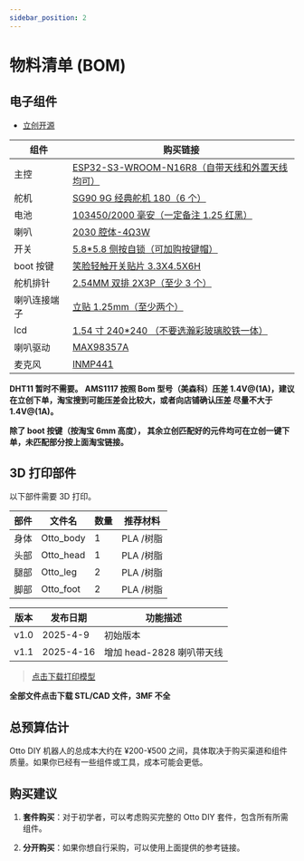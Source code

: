 ```yaml
---
sidebar_position: 2
---
```


# 物料清单 (BOM)

## 电子组件

- <a href="https://oshwhub.com/txp666/ottorobot" target="_blank" title="立创开源">立创开源</a>

| 组件         | 购买链接                                                                                                                                                                                                                                                                                                                                                                                                                                                                                                                                                                                                                                                                                                                                                                                                                                        |
| ------------ | ----------------------------------------------------------------------------------------------------------------------------------------------------------------------------------------------------------------------------------------------------------------------------------------------------------------------------------------------------------------------------------------------------------------------------------------------------------------------------------------------------------------------------------------------------------------------------------------------------------------------------------------------------------------------------------------------------------------------------------------------------------------------------------------------------------------------------------------------- |
| 主控         | [ESP32-S3-WROOM-N16R8（自带天线和外置天线均可）](https://item.taobao.com/item.htm?_u=f20q7cgb8d2e&id=739772956171&pisk=gmh__1m84GjsBGNAlRYUPOIqOlNXzeRyMZaxrqCNk5FThs3ZVr543d4fGkgJSlJDImMIDD2aXoy4GrizxV52SV8XGq38XSkabrnEcDXZbjrqYIgoVR5Zkj7iK0uR_fJggsNgiSKy4QRrJVV0M5iO-3jGvr4vgreTB5Vd4l_weQRrS2MEn8LWafo9YNaNHsnYBJCLSkQOWsnY99U7v1UA6rIpRkqdMrBTD2dLkzXYWmCTvBU8rrQTWrFdvrrLDSEYWegLxrNYDbXOPr9_jVTG5DoYn_etWk1AMfd0CutTvy4EOayTVVh1AM_05RZ-Wktlqk9Qpq2jiZfbhVHomznOX3yikviQ5SOFB73IH0an6QS_-AuKmk35l_0T1rw8MJ_AM2NtKJhawQIQ-v3ZHfm1lsUi_bybqJTAi-PKa8H-fZYoJ5Uxm8c2q1qtk4coU7OFB73IH0Mf4_5zVx31hwwlGyZyRe6cnILHoX-9gAv8By4_LeTCXx2T-yZyRestnRU35k8BRGHc.&spm=a1z09.2.0.0.6f472e8dGGusZP&skuId=5274310610222)                                                                                                                            |
| 舵机         | [SG90 9G 经典舵机 180（6 个）](https://item.taobao.com/item.htm?_u=f20q7cgb8555&id=625165836372&pisk=gjyb954K8EYfcLk9fjjrAILaFqM_5gWFBhiTxlp2XxHx1dE4RcJZ_sm6C4Zdmq5GiPN7WzcqkVlZCcaEroJNmoS1ClEKkAPqucUz5zA4uRuazOZ3RjJ4XR-0Zyrp3-5mQdMmIAQF89WU2oDiBxavqwYDycmhQm3xWxDJ8qtV99WUmuiBdjI5L-zA45iJ6dUtMbp-04nxWm3AVYnmXApx6KdJy40-Bdh9M0E-0cYv6jU9wbnEfCdvBqd-yDnZBVUtM4n-rcHtDPHtC4xIfsg0cixbzPhGudqSPdpTF0QiJo1MdmyjcZuQ04_KD8mX-2ExPdptuoZfBuZVlpqrnJaIYrWJhyZ3Ezi8JO_SIzVTWcaRKFk0Tr2nNr5peuHoyXFtNiBYVxgjO0lBbIDb6r2siStGxuHYrW0nM_boV-yE12cWyZEzVqhQ1r7kBqPQ2zGUUUJEIzVTWcaJlgSyL2NTcCtStdiS8gsWsCXOqG2PkOPc9jnocbS5VEFiM0mS8gsWk5cxqmgPVgTYs&spm=a1z09.2.0.0.6f472e8dGGusZP)                                                                                                                                                              |
| 电池         | [103450/2000 毫安（一定备注 1.25 红黑）](https://detail.tmall.com/item.htm?_u=o20q7cgb7e8f&id=638394813102&pisk=gmVY_nVItgjcuvNxrrWkspWZJd7uHT44zozBscmDCuE8XyL0nAmiCfEUvAOG3jDt6uiuim4mGVM_jkwmc-mM65EzDIAiGlftfyyP7m00iF3_Fodgnrm0eFh4Z-AimilT5kcOxMfhtrzq7fshxh0pU2GIJIg6jctWVf0TEr9DRrzq_cTkf927uhKwDgYs5c_-NV3BlfMj13OS4V0XClijF3gK8fG_fxM5NV0KfIOXGapS5qOXlcOsN0gi5VGs1lG7P0us1qZs1bydX0TjjCeCgin7S1XyTBP-kxn9s0dTjSOnFDtKVCdtDjDvnriJ1CN8E-FBFm6erclm0rgYb6RqGAeUSVEAMIZT87r-Pk19tmaz-JD4G6JZpjirBSGp5sa-MmHQMo8Xika85JD8Zw1EMjibIjzMJi48Mo44wPY6Fjh0evFxO6-jj84L6VFNb_EL87r-Pk1OcglLtWeELHmKSK_RydJZh47H6DdMx_E_P4nhk1pwQY7ryDbRydJZUau-xZQ9QdkPz&spm=a1z09.2.0.0.18762e8dduCKjA)                                                                                                                                                       |
| 喇叭         | [2030 腔体-4Ω3W](https://item.taobao.com/item.htm?_u=o20q7cgbc715&id=684864879619&pisk=g-vbshYd8r4bbNBTfsmPVDKaeB66G0kEBls9xhe4XtBA1RK2RGyN_jj_CatKmZliiFOWWUfVkN5NCGTFrnyZmnosChKdkORVuGLy5UV2ud7wzAtHRsy2XdrDZe-L3KlcQR6cIO3E8vke2nXGBAPIXwU0wMInQ5BOktX88ZZq9vkem3ZVDD--LKWjG4Ib6RLOM_IR0aIAW-IxV_IGvOeA6-F8yabRBiCTMTeRjG4YkFIT2gIcYRUTHSFRei7RWOQvW3n5baQtZYECfj_DcmBETnLoay-VPRe9Fg3GJnwUQg9PcHQBDKaU8cjfGwKAP24hPb1Jj19gjR16DBYGvEUx8sx9NUsfCYPAp3O9RgvxLrskg3LGyHZ_KnBff6BONle9VtdlwKWKpzskwnR9nEZ_Biv2L1_hNceG_TpF9BLbjDxRHGLGtdu3nZK9xpAFdYPAp3O9RCsPDJ7CcuN_V621VwoSV5VisS3QCqHwiXCAqi1rV0avssIlVwoSVrdGMgjfz0i7kCf..&spm=a1z09.2.0.0.18762e8dduCKjA)                                                                                                                                                                                |
| 开关         | [5.8\*5.8 侧按自锁（可加购按键帽）](https://detail.tmall.com/item.htm?_u=o20q7cgbe1aa&id=631520524805&pisk=gUTLs_TfoADntwTdsBogrooPMulMJcAe_pRbrTX3Vdp9eIFHxgXlVap2HgaoYwjRyd6M-9AhR_sWEKthdHXuyUpwpy4lRL0RFI-Za9fH-7CWfpUkxBXHX7QeSH4lKv7JNKb-nx0moBRFaaMmn8fYbs_fgTZ7ETw_fafJjBZ3GBRFzTNgFmx6T8ezpPPCNTGO5_CbOasCPRa1Q_fCFL6CfR1Aga_WFMss5_fAFyaQRfE1N_ECNa1Cf11FNk_5PL6s6_W1Oa_SaUDRCW6uyngEpOOufSzblFCdvTUlBzL2JrjOh8W_yzBdVMEHOOU7PFKMvEZ1dmPGUwXeO6pruy7C2nRlwp3LRLd27dC6h4UcdCRDmM8IuuSAROSJRZFSRCQdpiTpLWaHhCdWmGLiGq7dR9tl8QVxKCLpKB89Z7Z1JwxODeQjuJ6kjILRwUkrWKd27dC6h4HC4uLDknS4ntCuAfhT4uSC_j4RHz2mWLO16tcKyurPbf5OnfhT4uSZ_1Bm9bEz4GlN.&spm=a1z09.2.0.0.18762e8dduCKjA)                                                                                                                                                            |
| boot 按键    | [笑脸轻触开关贴片 3.3X4.5X6H](https://item.taobao.com/item.htm?_u=820q7cgbff43&id=619380317760&pisk=gkeUso_pq9BEyr0KtRMygL-wrXDKUY7fr8gSquqoA20hwD6kUurmVMQRv5ouPPIRvvZozzzsWLi59apz7yZ0OXa7O4moSPqBd46Kazrbkz95pWikUPZ-Zzwz2LouqzIKPMC_vkH-EZ_jEtZLvgm0U42EqFYgXm0ox1GHTOrCfZ_fhT5HjY7FlygfkSWi0mDoxbm3jGoIYUDot2XGb0mW-Qv3rGSZq0AHK20nIOmIYYAotB0Mj0n-xevnqljZ2V0oEY4oIGo-Nmq3qdojtgaGqhDNrVGEok0w3leZxcRLYV8yrRPZTqvj7LvuQDr_oXXe3_g0M2GjoPX6LYri4yg_otvZIjPYV0zFLpDQs5eKdR_2PXzr-bwZ_eAn0vuEiJcGhGZtZ5yZdJbJMlZZ-jk_11QINvzUMqhh6NUzb2auLfYF54NbfJcaoN9aybPYV0zFLp4c45T-jQDTeW8kaXmtbqsNbPvhEB0nIKWXwQhiHcufADOJwXmtbqsNbQd-smnZlMiC.&spm=a1z09.2.0.0.702f2e8daRkzaX&sku_properties=1627207%3A101909938)                                                                                                                                    |
| 舵机排针     | [2.54MM 双排 2X3P（至少 3 个）](https://item.taobao.com/item.htm?_u=o20q7cgb0210&id=700748964957&pisk=gzTY_OTC-YD0ER8AZIouSkoN9llkH0A2aKRQSOX0fLpJBBFDmGXGfNpepGai0ZjOWL6kotAcl1s6IptchnXgWFpyHr4Gld0OCB-r_tfDo5C6VKUMmIXD25Q2rn4Gnx791pbtKv0n-IRV_NMnKRfL46_Cts1bIsw5VNf9qIZ0OIRV7ONuCDxWgReanmN11OGRP1CQGNsf58a5U14fCd6fV81dTN_6CisSP1fdCrablbe5_1wb5PZbV_1c9-_1fd15VT515s915bWSBTNfIPKIuxBWslh4ur8RMiBTSTzOneahq9G1HP4GHpsYmI685PTJqnLQVtiUZO7c3I1vQ2zVlGKes1pxkr99TUJRNpgT-tOytHj2l2rNvZ6PXE_L1qORktIBkKPbopOJ1HjJrXgFkZ6XjZRg9xAJkKA2yCV_VZQD2MLAR2yfI3ApW1LZQ4ppTUJRNpgthgrp-eKFYJXdsoG-wlrNc_l3W9UgK4p6N_BnMVEabglPw9c-wlrN4b5RKjhTblSra&spm=a1z09.2.0.0.18762e8dduCKjA)                                                                                                                                                                 |
| 喇叭连接端子 | [立贴 1.25mm（至少两个）](https://item.taobao.com/item.htm?_u=o20q7cgba7d2&id=528734911747&pisk=gwk7OlgT7abSTZwdA7x4chnFHfwQNnJwpMZKjDBPv8e8O9nr5kWUTQqCdri9qzRHZ2GjJqVzyyPUdkgao0Weq0-BdDnTyJlzzk3qRqfrzvzEupii57WrvvSoiVoOUYRuL9wuKJLw7dJZD023pp56vPQlklEwLTE8w82A7zsy6dJZqmsz2hovQYyWP0Zl993LwSEY4rE8JTEJcSELbJB89TCAkr4YpuFdw-BYxkbRy2E8MiETx9I8w7QYDlUYJJF8vSKbxrE8pJH6DGZBNzmW2RRZ2qf1_czfp9HbDe4ZVp64AAZ5wyn7lFhoHu_gW0Ufp9UrV09Kc085ImyoCVZZzKBS5cDmlo39dEwnoX3LAqpG88cZrAVjzCBxD-4Y6XFX2LnbFzN_05sFZ8GKrvNoNMxiD83msPVJiEqjUAPQSS_vymoby5GIzEXLzfixl5kVuOynoX3LAqQ54GBa5usfOiNGdoawcn1htBfJ59TJLbATwoq7gntfyXV8moawcn_-t7E0Vr-Xcahh.&spm=a1z09.2.0.0.18762e8dduCKjA&skuId=4981522281625)                                                                                                                                               |
| lcd          | [1.54 寸 240\*240 （不要选瀚彩玻璃胶铁一体）](https://item.taobao.com/item.htm?_u=f20q7cgb8632&id=600653923469&pisk=gVL4OCMYsq32p_WAmU_aYS4yi07AuNkIIF61sCAGGtXmXsgg7CRh1jHtM35MCLhtMZOGQdJ5eP1sDAUwUKOHci96cOfGELAblOgAbdRBpdaskn1g7LOOjdTw6P5MsdhACjnWMIQOSvMCS2OvMZXK2eTVs_2kw6zGs0s004RjNvMIRVo0ZNkqdKNQBOHlT6bGiGfmrb51so4DIiVlqTCOs-fgoblPe6fgiObirTfhOsbGsNAuq61Ti1XcIu0le1bgSovMZb51EOD1CIAgz6sm1FlbUynbXGWHiTzg8WCVmfR8fyzEcsjcKg2g5PGOgiWHiTkLpToPqCIwW5UNbIxpB6v0nvsvs3JPgNu7mwAyjp5Jo2wVwnOkBTAU_ydcu1ShSgPgSQ7D2gYf-22Pw3AXjEp4_PfvlesNpglgWG_kRMxH35hpZZfMBMLsprBDsBLpAwu7mwAyjp-N4oeOZlbJWnygbifRa9GraIKtAHBcryuQXlIlJ_WIGsZTXifRa9GfGlEOq6CPdj1f.&spm=a1z09.2.0.0.6f472e8dGGusZP&skuId=4193330464745)                                                                                                                           |
| 喇叭驱动     | [MAX98357A](https://item.taobao.com/item.htm?abbucket=16&detail_redpacket_pop=true&id=626185473767&ltk2=1744723124786yca33ginevcjplzi2zxjic&ns=1&pisk=gVQ-Ulb6S-2lokQJi_rmxrZoJYNmNofzET5s-pvoAtBAOK03aUqeJ9pALLxkPL0pJ6BFK9CUaB9Cd9phqo4Ga_8eRRvQSPfyecnJq9KWFnafgCgSdox7E_TnaR2gSynj7K2LITciLCZX6CTBNHOCGSdH64i5dHgfGKReOYOIPSFv3B0SN2gWhIOw6bTBOHiXlQRtRY9SPmMX3BTBd9TQME92ObvzpKGWK2IN1JiWYXMqJ2Qvw3pK-Lgp3ZuM0d1WH2w10QHwC_9xR2plwPRAM_2-7sYPWOdGErgRB17VHI6_J-LF3M6B9taZKUSGUN-AElgfGEJXfMtYNz1vyLK9ihhn4UICUwKP2XPNGU6Vbd-70-RArNxpQnHbFsfvFhIdE-uBEGCfHhbmnVYF3M6B9tMR4R7GWq4oIddnVSFxYD-WgReMTg8UTidvMdV8JDoe0SRvISFxYD-4gIpgwWnEYnPV.&priceTId=213e056d17447231151658960e180c&query=MAX98357&skuId=5820422575320&spm=a21n57.1.hoverItem.5&utparam=%7B%22aplus_abtest%22%3A%22607a5830f9fe14e501c218c1ca4eeb27%22%7D&xxc=taobaoSearch) |
| 麦克风       | [INMP441](https://item.taobao.com/item.htm?_u=f20q7cgba804&id=608292096518&pisk=gkruOC9i4zu7Ds5xkoi5SYAmzy7AF0iQYWKK9DhFujlfdULRF2kUKWqLyJlKxWV3tb3FN0E3iRwdFkBS4MDU6SmLebhLi9V8dHC5R0Ket7wNN8hdFkcEi7PnRTGKTXVLLzBAXGe7FDiET1IOX_ODkCPkavoFLnksCtHPhzSU7DiF66YvY4siA5_OAddyuxljKv8yzWo43AHIYY-ETtcqKATeaWPFnxknEHlezbR2uvh28X-E8iuqdYYez4-FnqljUYoEYWoVnvMsKHlgYoZVGXWQScil_rDorfyra8ez0ZgBPJc0-yEoE-X8FjDxHoDorfubi6oa4SeU2ugfuEmQHPV38W_9l02Uz0kTFgxmb8zYxxEdpeczHo24q49Mj5mutVrrop-nVDcSmxrNpFGYmbFUqqW9j2n4XVozkZ1-J0DgTuNkKHPaHRESlkfMgXa-CmkTFgxmb8kF4I827d09AxWL0eTIzxMm6ffgtuimSlVGntY1P4kje1BcneTIzxMR6tXD5QgrhYCO.&spm=a1z09.2.0.0.6f472e8dGGusZP&skuId=4839463046479)                                                                                                                                                               |

**DHT11 暂时不需要。**
**AMS1117 按照 Bom 型号（美森科）压差 1.4V@(1A)，建议在立创下单，淘宝搜到可能压差会比较大，或者向店铺确认压差 尽量不大于 1.4V@(1A)。**

**除了 boot 按键（按淘宝 6mm 高度）， 其余立创匹配好的元件均可在立创一键下单，未匹配部分按上面淘宝链接。**

## 3D 打印部件

以下部件需要 3D 打印。

| 部件 | 文件名    | 数量 | 推荐材料  |
| ---- | --------- | ---- | --------- |
| 身体 | Otto_body | 1    | PLA /树脂 |
| 头部 | Otto_head | 1    | PLA /树脂 |
| 腿部 | Otto_leg  | 2    | PLA /树脂 |
| 脚部 | Otto_foot | 2    | PLA /树脂 |

| 版本 | 发布日期  | 功能描述                  |
| ---- | --------- | ------------------------- |
| v1.0 | 2025-4-9  | 初始版本                  |
| v1.1 | 2025-4-16 | 增加 head-2828 喇叭带天线 |

> [点击下载打印模型](https://makerworld.com.cn/zh/models/1117966-ottorobot-xiao-zhi-ai#profileId-1171069)

**全部文件点击下载 STL/CAD 文件，3MF 不全**

## 总预算估计

Otto DIY 机器人的总成本大约在 ¥200-¥500 之间，具体取决于购买渠道和组件质量。如果你已经有一些组件或工具，成本可能会更低。

## 购买建议

1. **套件购买**：对于初学者，可以考虑购买完整的 Otto DIY 套件，包含所有所需组件。

   <!-- - [Otto DIY 基础套件淘宝链接](https://m.tb.cn/h.5dCeWhC) -->

2. **分开购买**：如果你想自行采购，可以使用上面提供的参考链接。
